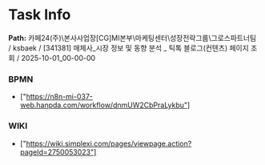 # Task Info

**Path:** 카페24(주)\본사사업장\[CG]MI본부\마케팅센터\성장전략그룹\그로스파트너팀 / ksbaek / [341381] 매체사_시장 정보 및 동향 분석 _ 틱톡 블로그(컨텐츠) 페이지 조회 / 2025-10-01_00-00-00

### BPMN
- ["https://n8n-mi-037-web.hanpda.com/workflow/dnmUW2CbPraLykbu"]

### WIKI
- ["https://wiki.simplexi.com/pages/viewpage.action?pageId=2750053023"]

